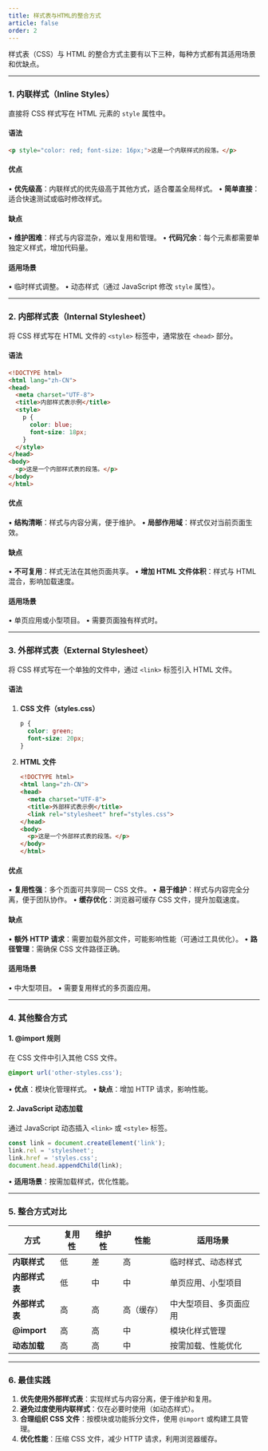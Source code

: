 ```yaml
---
title: 样式表与HTML的整合方式
article: false
order: 2
---
```


样式表（CSS）与 HTML 的整合方式主要有以下三种，每种方式都有其适用场景和优缺点。

---

### **1. 内联样式（Inline Styles）**
直接将 CSS 样式写在 HTML 元素的 `style` 属性中。

#### **语法**
```html
<p style="color: red; font-size: 16px;">这是一个内联样式的段落。</p>
```

#### **优点**
• **优先级高**：内联样式的优先级高于其他方式，适合覆盖全局样式。
• **简单直接**：适合快速测试或临时修改样式。

#### **缺点**
• **维护困难**：样式与内容混杂，难以复用和管理。
• **代码冗余**：每个元素都需要单独定义样式，增加代码量。

#### **适用场景**
• 临时样式调整。
• 动态样式（通过 JavaScript 修改 `style` 属性）。

---

### **2. 内部样式表（Internal Stylesheet）**
将 CSS 样式写在 HTML 文件的 `<style>` 标签中，通常放在 `<head>` 部分。

#### **语法**
```html
<!DOCTYPE html>
<html lang="zh-CN">
<head>
  <meta charset="UTF-8">
  <title>内部样式表示例</title>
  <style>
    p {
      color: blue;
      font-size: 18px;
    }
  </style>
</head>
<body>
  <p>这是一个内部样式表的段落。</p>
</body>
</html>
```

#### **优点**
• **结构清晰**：样式与内容分离，便于维护。
• **局部作用域**：样式仅对当前页面生效。

#### **缺点**
• **不可复用**：样式无法在其他页面共享。
• **增加 HTML 文件体积**：样式与 HTML 混合，影响加载速度。

#### **适用场景**
• 单页应用或小型项目。
• 需要页面独有样式时。

---

### **3. 外部样式表（External Stylesheet）**
将 CSS 样式写在一个单独的文件中，通过 `<link>` 标签引入 HTML 文件。

#### **语法**
1. **CSS 文件（styles.css）**
   ```css
   p {
     color: green;
     font-size: 20px;
   }
   ```

2. **HTML 文件**
   ```html
   <!DOCTYPE html>
   <html lang="zh-CN">
   <head>
     <meta charset="UTF-8">
     <title>外部样式表示例</title>
     <link rel="stylesheet" href="styles.css">
   </head>
   <body>
     <p>这是一个外部样式表的段落。</p>
   </body>
   </html>
   ```

#### **优点**
• **复用性强**：多个页面可共享同一 CSS 文件。
• **易于维护**：样式与内容完全分离，便于团队协作。
• **缓存优化**：浏览器可缓存 CSS 文件，提升加载速度。

#### **缺点**
• **额外 HTTP 请求**：需要加载外部文件，可能影响性能（可通过工具优化）。
• **路径管理**：需确保 CSS 文件路径正确。

#### **适用场景**
• 中大型项目。
• 需要复用样式的多页面应用。

---

### **4. 其他整合方式**
#### **1. @import 规则**
在 CSS 文件中引入其他 CSS 文件。
```css
@import url('other-styles.css');
```
• **优点**：模块化管理样式。
• **缺点**：增加 HTTP 请求，影响性能。

#### **2. JavaScript 动态加载**
通过 JavaScript 动态插入 `<link>` 或 `<style>` 标签。
```javascript
const link = document.createElement('link');
link.rel = 'stylesheet';
link.href = 'styles.css';
document.head.appendChild(link);
```
• **适用场景**：按需加载样式，优化性能。

---

### **5. 整合方式对比**
| 方式           | 复用性 | 维护性 | 性能       | 适用场景               |
| -------------- | ------ | ------ | ---------- | ---------------------- |
| **内联样式**   | 低     | 差     | 高         | 临时样式、动态样式     |
| **内部样式表** | 低     | 中     | 中         | 单页应用、小型项目     |
| **外部样式表** | 高     | 高     | 高（缓存） | 中大型项目、多页面应用 |
| **@import**    | 高     | 高     | 中         | 模块化样式管理         |
| **动态加载**   | 高     | 高     | 中         | 按需加载、性能优化     |

---

### **6. 最佳实践**
1. **优先使用外部样式表**：实现样式与内容分离，便于维护和复用。
2. **避免过度使用内联样式**：仅在必要时使用（如动态样式）。
3. **合理组织 CSS 文件**：按模块或功能拆分文件，使用 `@import` 或构建工具管理。
4. **优化性能**：压缩 CSS 文件，减少 HTTP 请求，利用浏览器缓存。


